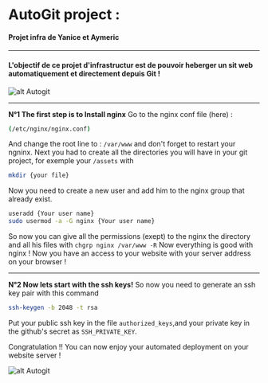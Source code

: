 # AutoGit project :
#### Projet infra de Yanice et Aymeric
---
#### L'objectif de ce projet d'infrastructur est de pouvoir heberger un sit web automatiquement et directement depuis Git !
![alt Autogit](https://logos-world.net/wp-content/uploads/2020/11/GitHub-Emblem.png)

---
**N°1 The first step is to Install nginx**
Go to the nginx conf file (here) :
```bash
(/etc/nginx/nginx.conf)
```
And change the root line to : `/var/www` and don't forget to restart your ngninx.
Next you had to create all the directories you will have in your git project, for exemple your `/assets` with 
```bash
mkdir {your file}
```
Now you need to create a new user and add him to the nginx group that already exist. 
```bash
useradd {Your user name}
sudo usermod -a -G nginx {Your user name}
```
So now you can give all the permissions (exept) to the nginx the directory and all his files with `chgrp nginx /var/www -R`
Now everything is good with nginx !
Now you have an access to your website with your server address on your browser !

---
**N°2 Now lets start with the ssh keys!**
So now you need to generate an ssh key pair with this command 
```bash
ssh-keygen -b 2048 -t rsa
```
Put your public ssh key in the file `authorized_keys`,and your private key in the github's secret as `SSH_PRIVATE_KEY`.

Congratulation !! You can now enjoy your automated deployment on your website server ! 


![alt Autogit](https://torrefacteur.co/wp-content/uploads/2017/05/applause.jpg)
